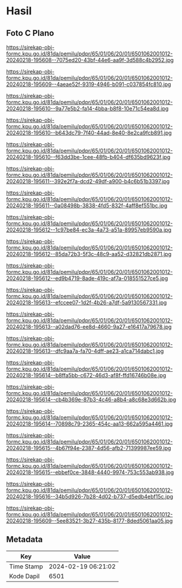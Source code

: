 # Hasil

## Foto C Plano

https://sirekap-obj-formc.kpu.go.id/81da/pemilu/pdpr/65/01/06/20/01/6501062001012-20240218-195608--7075ed20-43bf-44e6-aa9f-3d588c4b2952.jpg

https://sirekap-obj-formc.kpu.go.id/81da/pemilu/pdpr/65/01/06/20/01/6501062001012-20240218-195609--4aeae52f-9319-4946-b091-c037854fc810.jpg

https://sirekap-obj-formc.kpu.go.id/81da/pemilu/pdpr/65/01/06/20/01/6501062001012-20240218-195610--9a77e5b2-fa14-4bba-b8f8-10e71c54ea8d.jpg

https://sirekap-obj-formc.kpu.go.id/81da/pemilu/pdpr/65/01/06/20/01/6501062001012-20240218-195610--b643dc79-7f40-44ad-8e40-8e2ca9fcb891.jpg

https://sirekap-obj-formc.kpu.go.id/81da/pemilu/pdpr/65/01/06/20/01/6501062001012-20240218-195610--f63dd3be-1cee-48fb-b404-df635bd9623f.jpg

https://sirekap-obj-formc.kpu.go.id/81da/pemilu/pdpr/65/01/06/20/01/6501062001012-20240218-195611--392e2f7a-dcd2-49df-a900-b4c6b51b3397.jpg

https://sirekap-obj-formc.kpu.go.id/81da/pemilu/pdpr/65/01/06/20/01/6501062001012-20240218-195611--0a08498b-3838-4fd5-832f-4aff8ef551bc.jpg

https://sirekap-obj-formc.kpu.go.id/81da/pemilu/pdpr/65/01/06/20/01/6501062001012-20240218-195612--1c97be84-ec3a-4a73-a51a-89957eb9590a.jpg

https://sirekap-obj-formc.kpu.go.id/81da/pemilu/pdpr/65/01/06/20/01/6501062001012-20240218-195612--85da72b3-5f3c-48c9-aa52-d32821db2871.jpg

https://sirekap-obj-formc.kpu.go.id/81da/pemilu/pdpr/65/01/06/20/01/6501062001012-20240218-195612--ed9b4719-8ade-419c-af7a-018551527ce5.jpg

https://sirekap-obj-formc.kpu.go.id/81da/pemilu/pdpr/65/01/06/20/01/6501062001012-20240218-195613--efccee07-1d2f-4b26-a7df-5a9130567331.jpg

https://sirekap-obj-formc.kpu.go.id/81da/pemilu/pdpr/65/01/06/20/01/6501062001012-20240218-195613--a02dad76-ee8d-4660-9a27-e16417a79678.jpg

https://sirekap-obj-formc.kpu.go.id/81da/pemilu/pdpr/65/01/06/20/01/6501062001012-20240218-195613--dfc9aa7a-fa70-4dff-ae23-a1ca714dabc1.jpg

https://sirekap-obj-formc.kpu.go.id/81da/pemilu/pdpr/65/01/06/20/01/6501062001012-20240218-195614--b8ffa5bb-c672-46d3-af8f-ffd16746b08e.jpg

https://sirekap-obj-formc.kpu.go.id/81da/pemilu/pdpr/65/01/06/20/01/6501062001012-20240218-195614--cb4b369e-87b3-4c46-a8b4-a8c68e3d662b.jpg

https://sirekap-obj-formc.kpu.go.id/81da/pemilu/pdpr/65/01/06/20/01/6501062001012-20240218-195614--70898c79-2365-454c-aa13-662a595a4461.jpg

https://sirekap-obj-formc.kpu.go.id/81da/pemilu/pdpr/65/01/06/20/01/6501062001012-20240218-195615--4b67f94e-2387-4d56-afb2-71399987ee59.jpg

https://sirekap-obj-formc.kpu.go.id/81da/pemilu/pdpr/65/01/06/20/01/6501062001012-20240218-195615--ebbef0ce-3848-4440-9974-753c553ab938.jpg

https://sirekap-obj-formc.kpu.go.id/81da/pemilu/pdpr/65/01/06/20/01/6501062001012-20240218-195616--34b5d926-7b28-4d02-b737-d5edb4ebf15c.jpg

https://sirekap-obj-formc.kpu.go.id/81da/pemilu/pdpr/65/01/06/20/01/6501062001012-20240218-195609--5ee83521-3b27-435b-8177-8ded5061aa05.jpg


## Metadata

| Key        | Value               |
| ---------- | ------------------- |
| Time Stamp | 2024-02-19 06:21:02 |
| Kode Dapil | 6501                |




